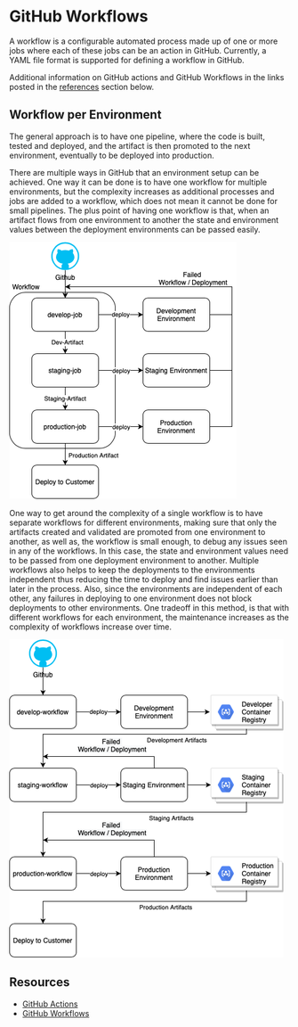 # GitHub Workflows

A workflow is a configurable automated process made up of one or more jobs where each of these jobs can be an action in GitHub. Currently, a YAML file format is supported for defining a workflow in GitHub.

Additional information on GitHub actions and GitHub Workflows in the links posted in the [references](#references) section below.

## Workflow per Environment

The general approach is to have one pipeline, where the code is built, tested and deployed, and the artifact is then promoted to the next environment, eventually to be deployed into production.

There are multiple ways in GitHub that an environment setup can be achieved. One way it can be done is to have one workflow for multiple environments, but the complexity increases as additional processes and jobs are added to a workflow, which does not mean it cannot be done for small pipelines. The plus point of having one workflow is that, when an artifact flows from one environment to another the state and environment values between the deployment environments can be passed easily.

![Workflow-Designs-Dependent-Workflows](images/Workflow-Designs-Dependent-Workflows.png)

One way to get around the complexity of a single workflow is to have separate workflows for different environments, making sure that only the artifacts created and validated are promoted from one environment to another, as well as, the workflow is small enough, to debug any issues seen in any of the workflows. In this case, the state and environment values need to be passed from one deployment environment to another. Multiple workflows also helps to keep the deployments to the environments independent thus reducing the time to deploy and find issues earlier than later in the process. Also, since the environments are independent of each other, any failures in deploying to one environment does not block deployments to other environments. One tradeoff in this method, is that with different workflows for each environment, the maintenance increases as the complexity of workflows increase over time.

![Workflow-Designs-Independent-Workflows](images/Workflow-Designs-Independent-Workflows.png)

## Resources

- [GitHub Actions](https://docs.github.com/en/actions)
- [GitHub Workflows](https://docs.github.com/en/actions/reference/workflow-syntax-for-github-actions)
